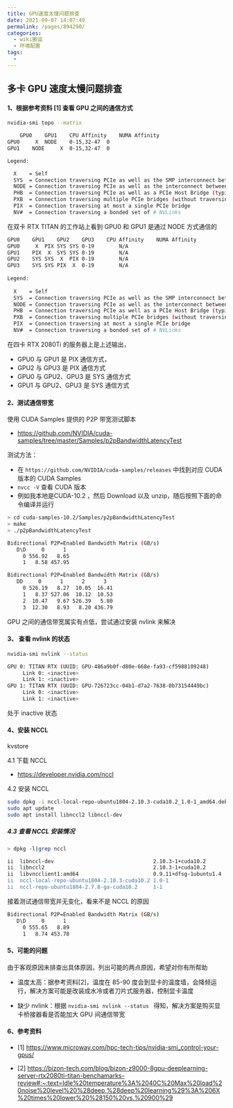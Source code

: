 ```yaml
---
title: GPU速度太慢问题排查
date: 2021-09-07 14:07:49
permalink: /pages/894290/
categories:
  - wiki搬运
  - 环境配置
tags:
  - 
---
```

## 多卡 GPU 速度太慢问题排查

#### 1、根据参考资料 [1] 查看 GPU 之间的通信方式

```bash
nvidia-smi topo --matrix
```

```bash
	GPU0	GPU1	CPU Affinity	NUMA Affinity
GPU0	 X 	NODE	0-15,32-47	0
GPU1	NODE	 X 	0-15,32-47	0

Legend:

  X    = Self
  SYS  = Connection traversing PCIe as well as the SMP interconnect between NUMA nodes (e.g., QPI/UPI)
  NODE = Connection traversing PCIe as well as the interconnect between PCIe Host Bridges within a NUMA node
  PHB  = Connection traversing PCIe as well as a PCIe Host Bridge (typically the CPU)
  PXB  = Connection traversing multiple PCIe bridges (without traversing the PCIe Host Bridge)
  PIX  = Connection traversing at most a single PCIe bridge
  NV#  = Connection traversing a bonded set of # NVLinks

```

在双卡 RTX TITAN 的工作站上看到 GPU0 和 GPU1 是通过 NODE 方式通信的

```bash
GPU0	GPU1	GPU2	GPU3	CPU Affinity	NUMA Affinity
GPU0	 X 	PIX	SYS	SYS	0-19		N/A
GPU1	PIX	 X 	SYS	SYS	0-19		N/A
GPU2	SYS	SYS	 X 	PIX	0-19		N/A
GPU3	SYS	SYS	PIX	 X 	0-19		N/A
 
Legend:
 
  X    = Self
  SYS  = Connection traversing PCIe as well as the SMP interconnect between NUMA nodes (e.g., QPI/UPI)
  NODE = Connection traversing PCIe as well as the interconnect between PCIe Host Bridges within a NUMA node
  PHB  = Connection traversing PCIe as well as a PCIe Host Bridge (typically the CPU)
  PXB  = Connection traversing multiple PCIe bridges (without traversing the PCIe Host Bridge)
  PIX  = Connection traversing at most a single PCIe bridge
  NV#  = Connection traversing a bonded set of # NVLinks 

```

在四卡 RTX 2080Ti 的服务器上是上述输出，

- GPU0 与 GPU1 是 PIX 通信方式，
- GPU2 与 GPU3 是 PIX 通信方式
- GPU0 与 GPU2、GPU3 是 SYS 通信方式
- GPU1 与 GPU2、GPU3 是 SYS 通信方式

#### 2、测试通信带宽

使用 CUDA Samples 提供的 P2P 带宽测试脚本

- https://github.com/NVIDIA/cuda-samples/tree/master/Samples/p2pBandwidthLatencyTest

测试方法：

- 在 `https://github.com/NVIDIA/cuda-samples/releases` 中找到对应 CUDA 版本的 CUDA Samples
- `nvcc -V` 查看 CUDA 版本
- 例如我本地是CUDA-10.2 ，然后 Download 以及 unzip，随后按照下面的命令编译并运行

```bash
> cd cuda-samples-10.2/Samples/p2pBandwidthLatencyTest
> make
> ./p2pBandwidthLatencyTest
```

```bash
Bidirectional P2P=Enabled Bandwidth Matrix (GB/s)
   D\D     0      1 
     0 556.92   8.65 
     1   8.58 457.95
```

```bash
Bidirectional P2P=Enabled Bandwidth Matrix (GB/s)
   DD     0      1      2      3 
     0 526.19   8.27  10.05  16.41 
     1   8.37 527.06  10.12  10.53 
     2  10.47   9.67 526.39   5.80 
     3  12.30   8.93   8.20 436.79
```

GPU 之间的通信带宽属实有点低，尝试通过安装 nvlink 来解决

#### 3、 查看 nvlink 的状态

```bash
nvidia-smi nvlink --status
```

```bash
GPU 0: TITAN RTX (UUID: GPU-486a9b0f-d80e-668e-fa93-cf5988109248)
	 Link 0: <inactive>
	 Link 1: <inactive>
GPU 1: TITAN RTX (UUID: GPU-726723cc-04b1-d7a2-7638-0b73154449bc)
	 Link 0: <inactive>
	 Link 1: <inactive>
```

处于 inactive 状态

#### 4、安装 NCCL 

kvstore

4.1 下载 NCCL

- https://developer.nvidia.com/nccl

4.2 安装 NCCL

```bash
sudo dpkg -i nccl-local-repo-ubuntu1804-2.10.3-cuda10.2_1.0-1_amd64.deb
sudo apt update
sudo apt install libnccl2 libnccl-dev
```

##### 4.3 查看 NCCL 安装情况

```bash
> dpkg -l|grep nccl

ii  libnccl-dev                                2.10.3-1+cuda10.2                                   amd64        NVIDIA Collective Communication Library (NCCL) Development Files
ii  libnccl2                                   2.10.3-1+cuda10.2                                   amd64        NVIDIA Collective Communication Library (NCCL) Runtime
ii  libvncclient1:amd64                        0.9.11+dfsg-1ubuntu1.4                              amd64        API to write one's own VNC server - client library
ii  nccl-local-repo-ubuntu1804-2.10.3-cuda10.2 1.0-1                                               amd64        nccl-local repository configuration files
ii  nccl-repo-ubuntu1804-2.7.8-ga-cuda10.2     1-1                                                 amd64        nccl repository configuration files
```



接着测试通信带宽并无变化，看来不是 NCCL 的原因

```bash
Bidirectional P2P=Enabled Bandwidth Matrix (GB/s)
   D\D     0      1 
     0 555.65   8.89 
     1   8.74 453.78
```

#### 5、可能的问题

由于客观原因未排查出具体原因，列出可能的两点原因，希望对你有所帮助

- 温度太高：据参考资料[2]，温度在 85-90 度会到显卡的温度墙，会降频运行，解决方案可能是改装成水冷或者刀片式服务器，控制显卡温度

- 缺少 nvlink：根据 `nvidia-smi nvlink --status ` 得知，解决方案是购买显卡桥接器看是否能加大 GPU 间通信带宽

#### 6、参考资料

- [1] https://www.microway.com/hpc-tech-tips/nvidia-smi_control-your-gpus/

- [2] https://bizon-tech.com/blog/bizon-z9000-8gpu-deeplearning-server-rtx2080ti-titan-benchamarks-review#:~:text=Idle%20temperature%3A%2040C%20Max%20load%20noise%20level%20%28deep,%28deep%20learning%29%3A%206X%20times%20lower%20%28150%20vs.%20900%29